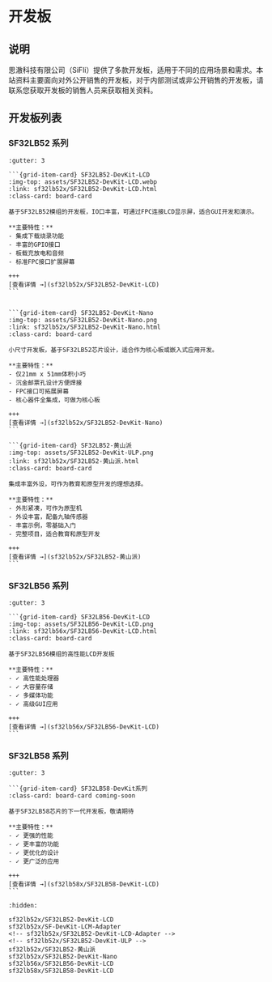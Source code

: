 # 开发板

## 说明

思澈科技有限公司（SiFli）提供了多款开发板，适用于不同的应用场景和需求。本站资料主要面向对外公开销售的开发板，对于内部测试或非公开销售的开发板，请联系您获取开发板的销售人员来获取相关资料。

## 开发板列表

### SF32LB52 系列

````{grid} 1 2 2 3
:gutter: 3

```{grid-item-card} SF32LB52-DevKit-LCD
:img-top: assets/SF32LB52-DevKit-LCD.webp
:link: sf32lb52x/SF32LB52-DevKit-LCD.html
:class-card: board-card

基于SF32LB52模组的开发板，IO口丰富，可通过FPC连接LCD显示屏，适合GUI开发和演示。

**主要特性：**
- 集成下载烧录功能
- 丰富的GPIO接口  
- 板载充放电和音频
- 标准FPC接口扩展屏幕

+++
[查看详情 →](sf32lb52x/SF32LB52-DevKit-LCD)
```


```{grid-item-card} SF32LB52-DevKit-Nano
:img-top: assets/SF32LB52-DevKit-Nano.png
:link: sf32lb52x/SF32LB52-DevKit-Nano.html
:class-card: board-card

小尺寸开发板，基于SF32LB52芯片设计，适合作为核心板或嵌入式应用开发。

**主要特性：**
- 仅21mm x 51mm体积小巧
- 沉金邮票孔设计方便焊接
- FPC接口可拓展屏幕
- 核心器件全集成，可做为核心板

+++
[查看详情 →](sf32lb52x/SF32LB52-DevKit-Nano)
```

```{grid-item-card} SF32LB52-黄山派
:img-top: assets/SF32LB52-DevKit-ULP.png
:link: sf32lb52x/SF32LB52-黄山派.html
:class-card: board-card

集成丰富外设，可作为教育和原型开发的理想选择。

**主要特性：**
- 外形紧凑，可作为原型机
- 外设丰富，配备九轴传感器
- 丰富示例，零基础入门
- 完整项目，适合教育和原型开发

+++
[查看详情 →](sf32lb52x/SF32LB52-黄山派)
```
````

### SF32LB56 系列

````{grid} 1 2 2 3
:gutter: 3

```{grid-item-card} SF32LB56-DevKit-LCD
:img-top: assets/SF32LB56-DevKit-LCD.png
:link: sf32lb56x/SF32LB56-DevKit-LCD.html
:class-card: board-card

基于SF32LB56模组的高性能LCD开发板

**主要特性：**
- ✓ 高性能处理器
- ✓ 大容量存储
- ✓ 多媒体功能
- ✓ 高级GUI应用

+++
[查看详情 →](sf32lb56x/SF32LB56-DevKit-LCD)
```
````

### SF32LB58 系列

````{grid} 1 2 2 3
:gutter: 3

```{grid-item-card} SF32LB58-DevKit系列
:class-card: board-card coming-soon

基于SF32LB58芯片的下一代开发板，敬请期待

**主要特性：**
- ✓ 更强的性能
- ✓ 更丰富的功能
- ✓ 更优化的设计
- ✓ 更广泛的应用

+++
[查看详情 →](sf32lb58x/SF32LB58-DevKit-LCD)
```
````

```{toctree}
:hidden:

sf32lb52x/SF32LB52-DevKit-LCD
sf32lb52x/SF-DevKit-LCM-Adapter
<!-- sf32lb52x/SF32LB52-DevKit-LCD-Adapter -->
<!-- sf32lb52x/SF32LB52-DevKit-ULP -->
sf32lb52x/SF32LB52-黄山派
sf32lb52x/SF32LB52-DevKit-Nano
sf32lb56x/SF32LB56-DevKit-LCD
sf32lb58x/SF32LB58-DevKit-LCD

```

